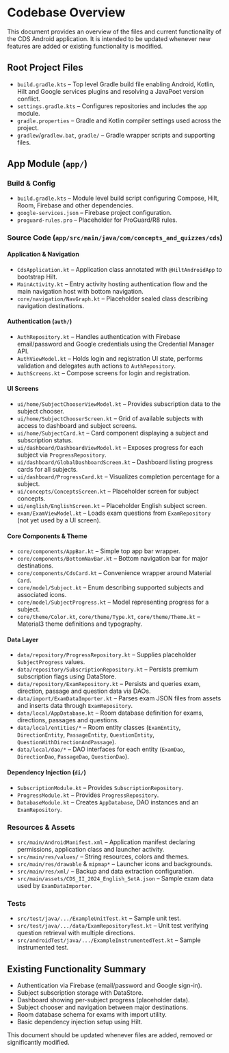 # Codebase Overview

This document provides an overview of the files and current functionality of the CDS Android application. It is intended to be updated whenever new features are added or existing functionality is modified.

## Root Project Files

- `build.gradle.kts` – Top level Gradle build file enabling Android, Kotlin, Hilt and Google services plugins and resolving a JavaPoet version conflict.
- `settings.gradle.kts` – Configures repositories and includes the `app` module.
- `gradle.properties` – Gradle and Kotlin compiler settings used across the project.
- `gradlew`/`gradlew.bat`, `gradle/` – Gradle wrapper scripts and supporting files.

## App Module (`app/`)

### Build & Config
- `build.gradle.kts` – Module level build script configuring Compose, Hilt, Room, Firebase and other dependencies.
- `google-services.json` – Firebase project configuration.
- `proguard-rules.pro` – Placeholder for ProGuard/R8 rules.

### Source Code (`app/src/main/java/com/concepts_and_quizzes/cds`)

#### Application & Navigation
- `CdsApplication.kt` – Application class annotated with `@HiltAndroidApp` to bootstrap Hilt.
- `MainActivity.kt` – Entry activity hosting authentication flow and the main navigation host with bottom navigation.
- `core/navigation/NavGraph.kt` – Placeholder sealed class describing navigation destinations.

#### Authentication (`auth/`)
- `AuthRepository.kt` – Handles authentication with Firebase email/password and Google credentials using the Credential Manager API.
- `AuthViewModel.kt` – Holds login and registration UI state, performs validation and delegates auth actions to `AuthRepository`.
- `AuthScreens.kt` – Compose screens for login and registration.

#### UI Screens
- `ui/home/SubjectChooserViewModel.kt` – Provides subscription data to the subject chooser.
- `ui/home/SubjectChooserScreen.kt` – Grid of available subjects with access to dashboard and subject screens.
- `ui/home/SubjectCard.kt` – Card component displaying a subject and subscription status.
- `ui/dashboard/DashboardViewModel.kt` – Exposes progress for each subject via `ProgressRepository`.
- `ui/dashboard/GlobalDashboardScreen.kt` – Dashboard listing progress cards for all subjects.
- `ui/dashboard/ProgressCard.kt` – Visualizes completion percentage for a subject.
- `ui/concepts/ConceptsScreen.kt` – Placeholder screen for subject concepts.
- `ui/english/EnglishScreen.kt` – Placeholder English subject screen.
- `exam/ExamViewModel.kt` – Loads exam questions from `ExamRepository` (not yet used by a UI screen).

#### Core Components & Theme
- `core/components/AppBar.kt` – Simple top app bar wrapper.
- `core/components/BottomNavBar.kt` – Bottom navigation bar for major destinations.
- `core/components/CdsCard.kt` – Convenience wrapper around Material `Card`.
- `core/model/Subject.kt` – Enum describing supported subjects and associated icons.
- `core/model/SubjectProgress.kt` – Model representing progress for a subject.
- `core/theme/Color.kt`, `core/theme/Type.kt`, `core/theme/Theme.kt` – Material3 theme definitions and typography.

#### Data Layer
- `data/repository/ProgressRepository.kt` – Supplies placeholder `SubjectProgress` values.
- `data/repository/SubscriptionRepository.kt` – Persists premium subscription flags using DataStore.
- `data/repository/ExamRepository.kt` – Persists and queries exam, direction, passage and question data via DAOs.
- `data/import/ExamDataImporter.kt` – Parses exam JSON files from assets and inserts data through `ExamRepository`.
- `data/local/AppDatabase.kt` – Room database definition for exams, directions, passages and questions.
- `data/local/entities/*` – Room entity classes (`ExamEntity`, `DirectionEntity`, `PassageEntity`, `QuestionEntity`, `QuestionWithDirectionAndPassage`).
- `data/local/dao/*` – DAO interfaces for each entity (`ExamDao`, `DirectionDao`, `PassageDao`, `QuestionDao`).

#### Dependency Injection (`di/`)
- `SubscriptionModule.kt` – Provides `SubscriptionRepository`.
- `ProgressModule.kt` – Provides `ProgressRepository`.
- `DatabaseModule.kt` – Creates `AppDatabase`, DAO instances and an `ExamRepository`.

### Resources & Assets
- `src/main/AndroidManifest.xml` – Application manifest declaring permissions, application class and launcher activity.
- `src/main/res/values/` – String resources, colors and themes.
- `src/main/res/drawable` & `mipmap*` – Launcher icons and backgrounds.
- `src/main/res/xml/` – Backup and data extraction configuration.
- `src/main/assets/CDS_II_2024_English_SetA.json` – Sample exam data used by `ExamDataImporter`.

### Tests
- `src/test/java/.../ExampleUnitTest.kt` – Sample unit test.
- `src/test/java/.../data/ExamRepositoryTest.kt` – Unit test verifying question retrieval with multiple directions.
- `src/androidTest/java/.../ExampleInstrumentedTest.kt` – Sample instrumented test.

## Existing Functionality Summary
- Authentication via Firebase (email/password and Google sign-in).
- Subject subscription storage with DataStore.
- Dashboard showing per-subject progress (placeholder data).
- Subject chooser and navigation between major destinations.
- Room database schema for exams with import utility.
- Basic dependency injection setup using Hilt.

This document should be updated whenever files are added, removed or significantly modified.

